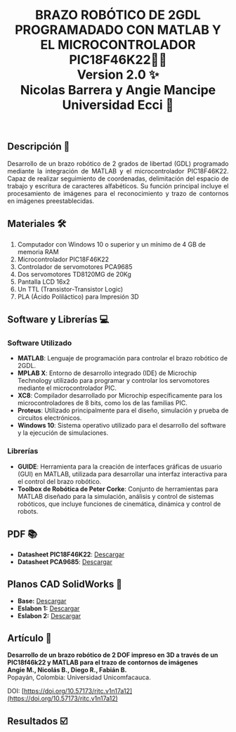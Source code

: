 <h1 align="center">BRAZO ROBÓTICO DE 2GDL PROGRAMADADO CON MATLAB Y EL MICROCONTROLADOR PIC18F46K22🤖🦾<br> 
Version 2.0 ✨<br>
Nicolas Barrera y Angie Mancipe<br>
Universidad Ecci 🏫</h1><br>

## Descripción 📝
<div style="text-align: justify;">
Desarrollo de un brazo robótico de 2 grados de libertad (GDL) programado mediante la integración de MATLAB y el microcontrolador PIC18F46K22. Capaz de realizar seguimiento de coordenadas, delimitación del espacio de trabajo y escritura de caracteres alfabéticos. Su función principal incluye el procesamiento de imágenes para el reconocimiento y trazo de contornos en imágenes preestablecidas.
</div>

## Materiales 🛠️
1. Computador con Windows 10 o superior y un mínimo de 4 GB de memoria RAM
2. Microcontrolador PIC18F46K22
3. Controlador de servomotores PCA9685
4. Dos servomotores TD8120MG de 20Kg
5. Pantalla LCD 16x2
6. Un TTL (Transistor-Transistor Logic)
7. PLA (Ácido Poliláctico) para Impresión 3D

## Software y Librerías 💻
### Software Utilizado
- **MATLAB**: Lenguaje de programación para controlar el brazo robótico de 2GDL.
- **MPLAB X**: Entorno de desarrollo integrado (IDE) de Microchip Technology utilizado para programar y controlar los servomotores mediante el microcontrolador PIC.
- **XC8**: Compilador desarrollado por Microchip específicamente para los microcontroladores de 8 bits, como los de las familias PIC.
- **Proteus**: Utilizado principalmente para el diseño, simulación y prueba de circuitos electrónicos.
- **Windows 10**: Sistema operativo utilizado para el desarrollo del software y la ejecución de simulaciones.

### Librerías
- **GUIDE**: Herramienta para la creación de interfaces gráficas de usuario (GUI) en MATLAB, utilizada para desarrollar una interfaz interactiva para el control del brazo robótico.
- **Toolbox de Robótica de Peter Corke**: Conjunto de herramientas para MATLAB diseñado para la simulación, análisis y control de sistemas robóticos, que incluye funciones de cinemática, dinámica y control de robots.

## PDF 📚
- **Datasheet PIC18F46K22**: [Descargar](PDFs/PIC18F46K22.pdf)
- **Datasheet PCA9685**: [Descargar](PDFs/datasheet_PCA9685.pdf)

## Planos CAD SolidWorks 📐
- **Base:** [Descargar](planos/Base.SLDPRT)
- **Eslabon 1:** [Descargar](planos/Eslabon1.SLDPRT)
- **Eslabon 2:** [Descargar](planos/Eslabon2.SLDPRT)

## Artículo 📑
**Desarrollo de un brazo robótico de 2 DOF impreso en 3D a través de un PIC18f46k22 y MATLAB para el trazo de contornos de imágenes**  
**Angie M., Nicolás B., Diego R., Fabián B.**  
Popayán, Colombia: Universidad Unicomfacauca.  

DOI: [https://doi.org/10.57173/ritc.v1n17a12](https://doi.org/10.57173/ritc.v1n17a12)

## Resultados ☑️

